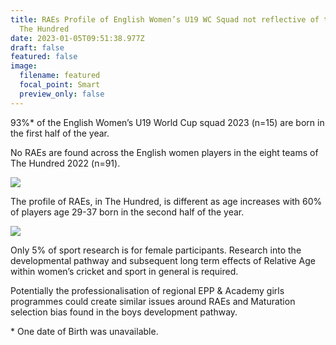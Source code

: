 ```yaml
---
title: RAEs Profile of English Women’s U19 WC Squad not reflective of that in
  The Hundred
date: 2023-01-05T09:51:38.977Z
draft: false
featured: false
image:
  filename: featured
  focal_point: Smart
  preview_only: false
---
```

93%* of the English Women’s U19 World Cup squad 2023 (n=15) are born in the first half of the year.

No RAEs are found across the English women players in the eight teams of The Hundred 2022 (n=91). 

![](women-s-the-hundred-players-2022-n-91-u19-world-cup-squad-2023-n-15-by-birth-quarter.png)

The profile of RAEs, in The Hundred, is different as age increases with 60% of players age 29-37 born in the second half of the year.

![](england-women-in-the-hundred-2022-by-age-tertiles-for-semester-.png)

Only 5% of sport research is for female participants. Research into the developmental pathway and subsequent long term effects of Relative Age within women’s cricket and sport in general is required. 

Potentially the professionalisation of regional EPP & Academy girls programmes could create similar issues around RAEs and Maturation selection bias found in the boys development pathway. 

\* One date of Birth was unavailable.